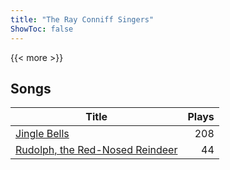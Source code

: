 ```yaml
---
title: "The Ray Conniff Singers"
ShowToc: false
---
```


{{< more >}}

## Songs
Title | Plays 
----- | -----: 
[Jingle Bells](/songs/jingle-bells) | 208
[Rudolph, the Red-Nosed Reindeer](/songs/rudolph-the-red-nosed-reindeer) | 44

